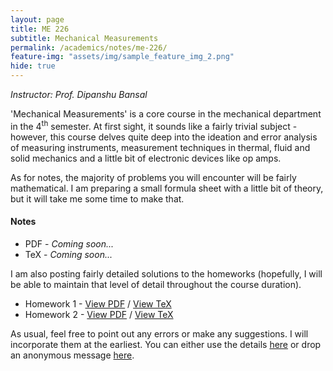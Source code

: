 ```yaml
---
layout: page
title: ME 226
subtitle: Mechanical Measurements
permalink: /academics/notes/me-226/
feature-img: "assets/img/sample_feature_img_2.png"
hide: true
---
```

<i>Instructor: Prof. Dipanshu Bansal</i>

'Mechanical Measurements' is a core course in the mechanical department in the 4<sup>th</sup> semester. At first sight, it sounds like a fairly trivial subject - however, this course delves quite deep into the ideation and error analysis of measuring instruments, measurement techniques in thermal, fluid and solid mechanics and a little bit of electronic devices like op amps.

As for notes, the majority of problems you will encounter will be fairly mathematical. I am preparing a small formula sheet with a little bit of theory, but it will take me some time to make that.

<h4>Notes</h4>

<ul>
<li>PDF - <i>Coming soon...</i></li>
<li>TeX - <i>Coming soon...</i></li>
</ul>

I am also posting fairly detailed solutions to the homeworks (hopefully, I will be able to maintain that level of detail throughout the course duration).


<ul>
<li>Homework 1 - <a href="https://omprabhu31.github.io/academics/notes/me-226/me226_hw1.pdf">View PDF</a> / <a href="https://github.com/omprabhu31/omprabhu31.github.io/blob/master/academics/notes/me-226/me226_hw1.tex">View TeX</a></li>
<li>Homework 2 - <a href="https://omprabhu31.github.io/academics/notes/me-226/me226_hw2.pdf">View PDF</a> / <a href="https://github.com/omprabhu31/omprabhu31.github.io/blob/master/academics/notes/me-226/me226_hw2.tex">View TeX</a></li>
</ul>

As usual, feel free to point out any errors or make any suggestions. I will incorporate them at the earliest. You can either use the details [here](/contact/) or drop an anonymous message [here](https://forms.gle/d12hiHhnEpvDcL2u7).